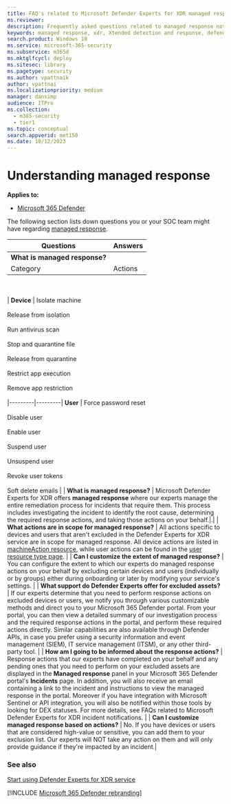 ```yaml
---
title: FAQ's related to Microsoft Defender Experts for XDR managed response
ms.reviewer:
description: Frequently asked questions related to managed response notifications
keywords: managed response, xdr, Xtended detection and response, defender experts for xdr, Microsoft Defender Experts for XDR, managed threat hunting, managed detection and response (MDR) service, service delivery manager, real-time visibility with XDR experts, FAQ's related to XDR
search.product: Windows 10
ms.service: microsoft-365-security
ms.subservice: m365d
ms.mktglfcycl: deploy
ms.sitesec: library
ms.pagetype: security
ms.author: vpattnaik
author: vpattnai
ms.localizationpriority: medium
manager: dansimp
audience: ITPro
ms.collection:
  - m365-security
  - tier1
ms.topic: conceptual
search.appverid: met150
ms.date: 10/12/2023
---
```


# Understanding managed response

**Applies to:**

- [Microsoft 365 Defender](microsoft-365-defender.md)

The following section lists down questions you or your SOC team might have regarding [managed response](start-using-mdex-xdr.md#managed-detection-and-response).

| Questions | Answers |
|---------|---------|
| **What is managed response?** |
| Category | Actions |
<br><br>
| **Device** | Isolate machine<br><br>Release from isolation<br><br>Run antivirus scan<br><br>Stop and quarantine file<br><br>Release from quarantine<br><br>Restrict app execution<br><br>Remove app restriction<br><br>
|---------|---------|
**User** | Force password reset<br><br>Disable user<br><br>Enable user<br><br>Suspend user<br><br>Unsuspend user<br><br>Revoke user tokens<br><br>Soft delete emails |
| **What is managed response?** | Microsoft Defender Experts for XDR offers **managed response** where our experts manage the entire remediation process for incidents that require them. This process includes investigating the incident to identify the root cause, determining the required response actions, and taking those actions on your behalf.|.|
| **What actions are in scope for managed response?** | All actions specific to devices and users that aren't excluded in the Defender Experts for XDR service are in scope for managed response. All device actions are listed in [machineAction resource](/microsoft-365/security/defender-endpoint/api/machineaction), while user actions can be found in the [user resource type page](/defender-for-identity/remediation-actions). |
| **Can I customize the extent of managed response?** | You can configure the extent to which our experts do managed response actions on your behalf by excluding certain devices and users (individually or by groups) either during onboarding or later by modifying your service's settings. |
| **What support do Defender Experts offer for excluded assets?** | If our experts determine that you need to perform response actions on excluded devices or users, we notify you through various customizable methods and direct you to your Microsoft 365 Defender portal. From your portal, you can then view a detailed summary of our investigation process and the required response actions in the portal, and perform these required actions directly. Similar capabilities are also available through Defender APIs, in case you prefer using a security information and event management (SIEM), IT service management (ITSM), or any other third-party tool. |
| **How am I going to be informed about the response actions?** | Response actions that our experts have completed on your behalf and any pending ones that you need to perform on your excluded assets are displayed in the **Managed response** panel in your Microsoft 365 Defender portal's **Incidents** page. In addition, you will also receive an email containing a link to the incident and instructions to view the managed response in the portal. Moreover if you have integration with Microsoft Sentinel or API integration, you will also be notified within those tools by looking for DEX statuses. For more details, see FAQs related to Microsoft Defender Experts for XDR incident notifications. |
| **Can I customize managed response based on actions?** | No. If you have devices or users that are considered high-value or sensitive, you can add them to your exclusion list. Our experts will NOT take any action on them and will only provide guidance if they're impacted by an incident.|

### See also

[Start using Defender Experts for XDR service](start-using-mdex-xdr.md)

[!INCLUDE [Microsoft 365 Defender rebranding](../../includes/defender-m3d-techcommunity.md)]
